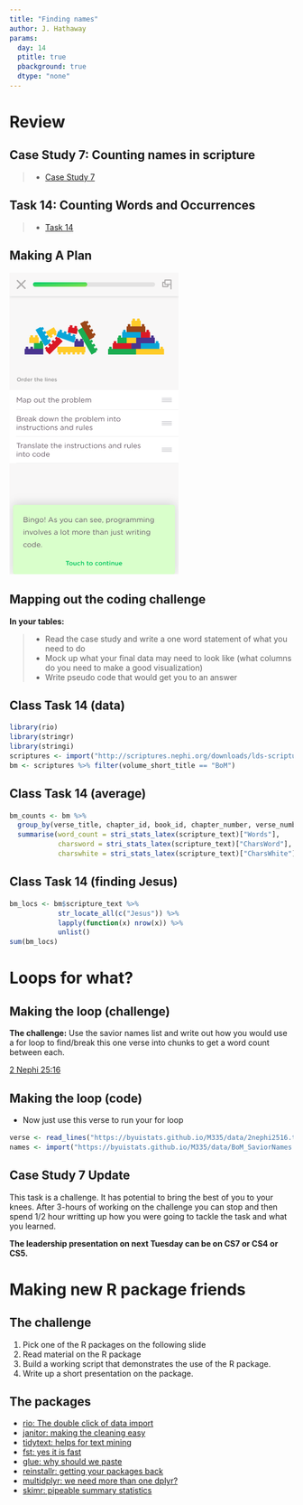 ```yaml
---
title: "Finding names"
author: J. Hathaway
params:
  day: 14
  ptitle: true
  pbackground: true
  dtype: "none"
---
```









# Review



## Case Study 7: Counting names in scripture
> - [Case Study 7](https://byuistats.github.io/M335/weekly_projects/cs07_details.html)




## Task 14: Counting Words and Occurrences
> - [Task 14](https://byuistats.github.io/M335/class_tasks/task14_details.html)







## Making A Plan

<img src="../images/programming_thought.png" width="300px" />


## Mapping out the coding challenge

**In your tables:**

> - Read the case study and write a one word statement of what you need to do
> - Mock up what your final data may need to look like (what columns do you need to make a good visualization)
> - Write pseudo code that would get you to an answer


## Class Task 14 (data)


```r
library(rio)
library(stringr)
library(stringi)
scriptures <- import("http://scriptures.nephi.org/downloads/lds-scriptures.csv.zip")
bm <- scriptures %>% filter(volume_short_title == "BoM")
```

## Class Task 14 (average)


```r
bm_counts <- bm %>% 
  group_by(verse_title, chapter_id, book_id, chapter_number, verse_number, book_title) %>% 
  summarise(word_count = stri_stats_latex(scripture_text)["Words"],
            charsword = stri_stats_latex(scripture_text)["CharsWord"],
            charswhite = stri_stats_latex(scripture_text)["CharsWhite"])
```

## Class Task 14 (finding Jesus)



```r
bm_locs <- bm$scripture_text %>% 
            str_locate_all(c("Jesus")) %>% 
            lapply(function(x) nrow(x)) %>%
            unlist()
sum(bm_locs)
```

# Loops for what?

## Making the loop (challenge)

**The challenge:**  Use the savior names list and write out how you would use a for loop to find/break this one verse into chunks to get a word count between each.

[2 Nephi 25:16](https://www.lds.org/scriptures/bofm/2-ne/25.16)

## Making the loop (code)

 * Now just use this verse to run your for loop


```r
verse <- read_lines("https://byuistats.github.io/M335/data/2nephi2516.txt")
names <- import("https://byuistats.github.io/M335/data/BoM_SaviorNames.rds")
```

## Case Study 7 Update

This task is a challenge.  It has potential to bring the best of you to your knees.  After 3-hours of working on the challenge you can stop and then spend 1/2 hour writting up how you were going to tackle the task and what you learned.

**The leadership presentation on next Tuesday can be on CS7 or CS4 or CS5.**


# Making new R package friends

## The challenge

1. Pick one of the R packages on the following slide
2. Read material on the R package
3. Build a working script that demonstrates the use of the R package.
4. Write up a short presentation on the package.

## The packages

- [rio: The double click of data import](https://cran.r-project.org/web/packages/rio/vignettes/rio.html#data_import)
- [janitor: making the cleaning easy](https://github.com/sfirke/janitor)
- [tidytext: helps for text mining](https://github.com/juliasilge/tidytext)
- [fst: yes it is fast](http://www.fstpackage.org/)
- [glue: why should we paste](https://github.com/tidyverse/glue)
- [reinstallr: getting your packages back](https://github.com/calligross/reinstallr)
- [multidplyr: we need more than one dplyr?](http://www.business-science.io/code-tools/2016/12/18/multidplyr.html)
- [skimr: pipeable summary statistics](https://github.com/ropenscilabs/skimr)





